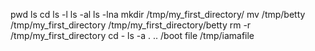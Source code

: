 pwd
ls
cd
ls -l
ls -al
ls -lna
mkdir /tmp/my_first_directory/
mv /tmp/betty /tmp/my_first_directory
/tmp/my_first_directory/betty
rm -r /tmp/my_first_directory
cd -
ls -a . .. /boot
file /tmp/iamafile
